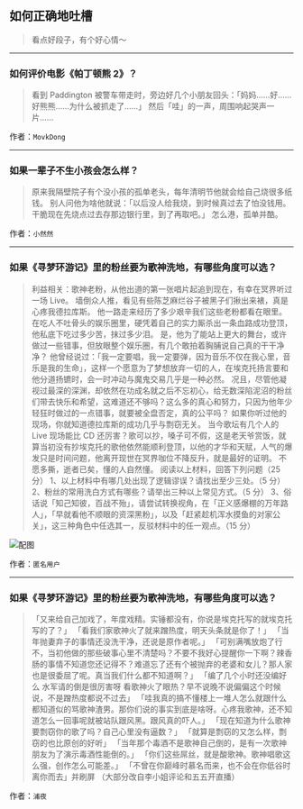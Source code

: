 ## 如何正确地吐槽

> 看点好段子，有个好心情～


 
---

### 如何评价电影《帕丁顿熊 2》？

> 看到 Paddington 被警车带走时，旁边好几个小朋友回头：「妈妈……好……好熊熊……为什么被抓走了……」
> 然后「哇」的一声，周围响起哭声一片……


作者：`MovkDong`

---

### 如果一辈子不生小孩会怎么样？

> 原来我隔壁院子有个没小孩的孤单老头，每年清明节他就会给自己烧很多纸钱。
> 别人问他为啥他就说：「以后没人给我烧，到时候真过去了怕没钱用。干脆现在先烧点过去存那边银行里，到了再取吧。」
> 怎么港，孤单并酷。


作者：`小然然`

---

### 如果《寻梦环游记》里的粉丝要为歌神洗地，有哪些角度可以选？

> 利益相关：歌神老粉，从他出道的第一张唱片起追到现在，有幸在冥界听过一场 Live。
> 墙倒众人推，看见有些陈芝麻烂谷子被黑子们揪出来裱，真是心疼我德拉库斯。
> 他一路走来经历了多少艰辛我们这些老粉都看在眼里。在吃人不吐骨头的娱乐圈里，硬凭着自己的实力厮杀出一条血路成功登顶，他私底下吃过多少苦，抹过多少泪。
> 是，他为了能站上更大的舞台，或许做过一些错事，但放眼整个娱乐圈，有几个敢拍着胸脯说自己真的干干净净？
> 他曾经说过：「我一定要唱，我一定要弹，因为音乐不仅在我心里，音乐是我的生命」，这样一个愿意为了梦想放弃一切的人，在埃克托扬言要和他分道扬镳时，会一时冲动与魔鬼交易几乎是一种必然。
> 况且，尽管他凝视过最深的深渊，却依然在功成名就之后不忘初心，给无数深陷泥沼的粉丝们带去快乐和希望，这难道还不够吗？这么多的真心和努力，只因为他年少轻狂时做过的一点错事，就要被全盘否定，真的公平吗？
> 如果你听过他的现场，你就知道德拉库斯的成功几乎与剽窃无关。
> 当今歌坛有几个人的 Live 现场能比 CD 还厉害？歌可以抄，嗓子可不假，这是老天爷赏饭，就算当初没有抄埃克托的歌他依然能顺利登顶，以他的才华和天赋，人气的爆发只是时间问题，他离开现世在冥界咖位不降反升，就是最好的证明。
> 不愿多撕，逝者已矣，懂的人自然懂。
> 阅读以上材料，回答下列问题（25 分）
> 1、以上材料中有哪几处出现了逻辑谬误？请找出至少三处。（5 分）
> 2、粉丝的常用洗白方式有哪些？请举出三种以上常见方式。（5 分）
> 3、俗话说「知己知彼，百战不殆」，请尝试转换视角，在「正义感爆棚的万年路人」，「早就看他不顺眼的资深黑粉」，以及「赶紧趁机浑水摸鱼的对家公关」，这三种角色中任选其一，反驳材料中的任一观点。（15 分）



![配图](http://pic3.zhimg.com/70/v2-cad23205e8c1d5f3d19febd6eeddbe52_b.jpg)


作者：`匿名用户`

---

### 如果《寻梦环游记》里的粉丝要为歌神洗地，有哪些角度可以选？

> 「又来给自己加戏了，年度戏精。实锤都没有，你说是埃克托写的就埃克托写的了？」
> 「看我们家歌神火了就来蹭热度，明天头条就是你了！」
> 「当年抛妻弃子的事情还没洗干净，还说是原作者呢。」
> 「可别满嘴放炮了行不，当初他做的那些破事心里不清楚吗？不要不我好心提醒你一下啊？辣香肠的事情不知道您还记得不？难道忘了还有个被抛弃的老婆和女儿？那人家也是很委屈了呢。真当我们什么都不知道啊？」
> 「编了几个小时还没编好么 水军请的倒是很厉害呀 看歌神火了眼热？早不说晚不说偏偏这个时候说，不是蹭热度都说不过去」
> 「哇我真的搞不懂楼上一堆人怎么就跟什么都知道似的骂歌神渣男。那你们说的事实到底是啥呀。心疼我歌神，还不知道怎么一回事呢就被站队跟风黑。跟风真的吓人。」
> 「现在知道为什么歌神要剽窃你的歌了吗？自己心里没有逼数？」
> 「就算是剽窃的又怎么样，剽窃的也比原创的好听」
> 「当年那个毒酒不是歌神自己倒的，是有一次歌神朋友为了演示毒酒性能倒的。」
> 「你们这些屌丝，就是酸歌神。歌神唱歌这么强，创作怎么可能差。」
> 「不曾在你巅峰时慕名而来，也不会在你低谷时离你而去」并刷屏
> （大部分改自李小姐评论和五五开直播）


作者：`浦夜`